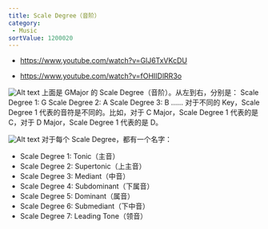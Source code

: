 ```yaml
---
title: Scale Degree（音阶）
category:
 - Music
sortValue: 1200020
---
```


- https://www.youtube.com/watch?v=GlJ6TxVKcDU

- https://www.youtube.com/watch?v=fOHIIDlRR3o

![Alt text](image.png)
上面是 GMajor 的 Scale Degree（音阶）。从左到右，分别是：
Scale Degree 1: G
Scale Degree 2: A
Scale Degree 3: B
……
对于不同的 Key，Scale Degree 1 代表的音符是不同的。比如，对于 C Major，Scale Degree 1 代表的是 C，对于 D Major，Scale Degree 1 代表的是 D。

![Alt text](image-1.png)
对于每个 Scale Degree，都有一个名字：

- Scale Degree 1: Tonic（主音）
- Scale Degree 2: Supertonic（上主音）
- Scale Degree 3: Mediant（中音）
- Scale Degree 4: Subdominant（下属音）
- Scale Degree 5: Dominant（属音）
- Scale Degree 6: Submediant（下中音）
- Scale Degree 7: Leading Tone（领音）
